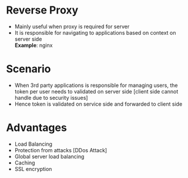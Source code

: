# Reverse Proxy
- Mainly useful when proxy is required for server
- It is responsible for navigating to applications based on context on server side <br>
  **Example**: nginx
 
# Scenario
- When 3rd party applications is responsible for managing users, the token per user needs to validated on server side [client side cannot handle due to security issues]
- Hence token is validated on service side and forwarded to client side

# Advantages
- Load Balancing
- Protection from attacks [DDos Attack]
- Global server load balancing
- Caching 
- SSL encryption 

